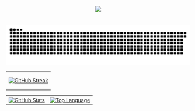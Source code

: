 # <p align="center"><img src="/.assets/banner.jpg"></p>

![Snake animation](https://github.com/LyingOnCables/LyingOnCables/blob/output/github-contribution-grid-snake-dark.svg)

<div align="center">
<table>
<tr>
<td>

[![GitHub Streak](https://streak-stats.demolab.com?user=LyingOnCables&theme=catppuccin-macchiato&hide_border=true&include_all_commits=true&count_private=true)](https://git.io/streak-stats)

</td>
</tr>
</table>
</div>

<div align="center">
<table>
<tr>
<td><a href="#--------"><img height="137px" align="center" alt="GitHub Stats" src="https://github-readme-stats.vercel.app/api?username=LyingOnCables&count_private=true&show_icons=true&border_radius=5&include_all_commits=true&bg_color=24273a&text_color=cad3f5&icon_color=c6a0f6&title_color=8bd5ca"/></a></td>
<td><a href="#--------"><img height="137px" align="center" alt="Top Language" src="https://github-readme-stats.vercel.app/api/top-langs/?username=LyingOnCables&layout=compact&hide_border=true&line_height=21&border_radius=5&bg_color=24273a&text_color=cad3f5&icon_color=c6a0f6&title_color=8bd5ca"/></a></td>
</tr>
</table>
</div>
